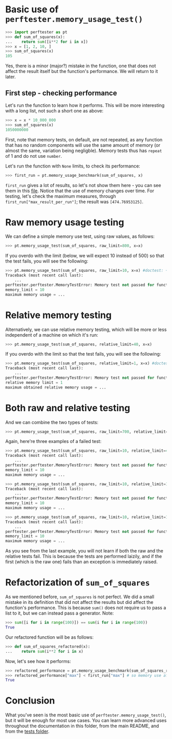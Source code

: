 # Basic use of `perftester.memory_usage_test()`

```python
>>> import perftester as pt
>>> def sum_of_squares(x):
...    return sum([i**2 for i in x])
>>> x = [1, 2, 10, ]
>>> sum_of_squares(x)
105

```

Yes, there is a minor (major?) mistake in the function, one that does not affect the result itself but the function's performance. We will return to it later.

## First step - checking performance

Let's run the function to learn how it performs. This will be more interesting with a long list, not such a short one as above:

```python
>>> x = x * 10_000_000
>>> sum_of_squares(x)
1050000000

```

First, note that memory tests, on default, are not repeated, as any function that has no random components will use the same amount of memory (or almost the same, variation being negligble). Memory tests thus has `repeat` of 1 and do not use `number`.

Let's run the function with `None` limits, to check its performance:

```python
>>> first_run = pt.memory_usage_benchmark(sum_of_squares, x)

```

`first_run` gives a lot of results, so let's not show them here - you can see them in this [file](results_most_basic_memory.md). Notice that the use of memory changes over time. For testing, let's check the maximum measures, through `first_run["max_result_per_run"]`; the result was `[474.76953125]`. 


# Raw memory usage testing

We can define a simple memory use test, using raw values, as follows:

```python
>>> pt.memory_usage_test(sum_of_squares, raw_limit=800, x=x)

```

If you overdo with the limit (below, we will expect 10 instead of 500) so that the test fails, you will see the following:

```python
>>> pt.memory_usage_test(sum_of_squares, raw_limit=10, x=x) #doctest: +ELLIPSIS
Traceback (most recent call last):
    ...
perftester.perftester.MemoryTestError: Memory test not passed for function sum_of_squares:
memory_limit = 10
maximum memory usage = ...

```


# Relative memory testing

Alternatively, we can use relative memory testing, which will be more or less independent of a machine on which it's run:

```python
>>> pt.memory_usage_test(sum_of_squares, relative_limit=40, x=x)

```

If you overdo with the limit so that the test fails, you will see the following:

```python
>>> pt.memory_usage_test(sum_of_squares, relative_limit=1, x=x) #doctest: +ELLIPSIS
Traceback (most recent call last):
    ...
perftester.perftester.MemoryTestError: Memory test not passed for function sum_of_squares:
relative memory limit = 1
maximum obtained relative memory usage = ...

```

# Both raw and relative testing

And we can combine the two types of tests:

```python
>>> pt.memory_usage_test(sum_of_squares, raw_limit=700, relative_limit=40, x=x)

```

Again, here're three examples of a failed test:

```python
>>> pt.memory_usage_test(sum_of_squares, raw_limit=10, relative_limit=40, x=x) #doctest: +ELLIPSIS
Traceback (most recent call last):
    ...
perftester.perftester.MemoryTestError: Memory test not passed for function sum_of_squares:
memory_limit = 10
maximum memory usage = ...

>>> pt.memory_usage_test(sum_of_squares, raw_limit=10, relative_limit=1, x=x) #doctest: +ELLIPSIS
Traceback (most recent call last):
    ...
perftester.perftester.MemoryTestError: Memory test not passed for function sum_of_squares:
memory_limit = 10
maximum memory usage = ...

>>> pt.memory_usage_test(sum_of_squares, raw_limit=10, relative_limit=1, x=x) #doctest: +ELLIPSIS
Traceback (most recent call last):
    ...
perftester.perftester.MemoryTestError: Memory test not passed for function sum_of_squares:
memory_limit = 10
maximum memory usage = ...

```

As you see from the last example, you will not learn if both the raw and the relative tests fail. This is because the tests are performed laizily, and if the first (which is the raw one) fails than an exception is immediately raised.


# Refactorization of `sum_of_squares`

As we mentioned before, `sum_of_squares` is not perfect. We did a small mistake in its definition that did not affect the results but did affect the function's performance. This is because `sum()` does not require us to pass a list to it, but we can instead pass a generator. Note:

```python
>>> sum([i for i in range(100)]) == sum(i for i in range(100))
True

```

Our refactored function will be as follows:

```python
>>> def sum_of_squares_refactored(x):
...    return sum(i**2 for i in x)

```

Now, let's see how it performs:

```python
>>> refactored_performance = pt.memory_usage_benchmark(sum_of_squares_refactored, x=x)
>>> refactored_performance["max"] < first_run["max"] # so memory use after refactoring will be smaller
True

```

# Conclusion

What you've seen is the most basic use of `perftester.memory_usage_test()`, but it will be enough for most use cases. You can learn more advanced uses throughout the documentation in this folder, from the main README, and from the [tests folder](../tests/).
